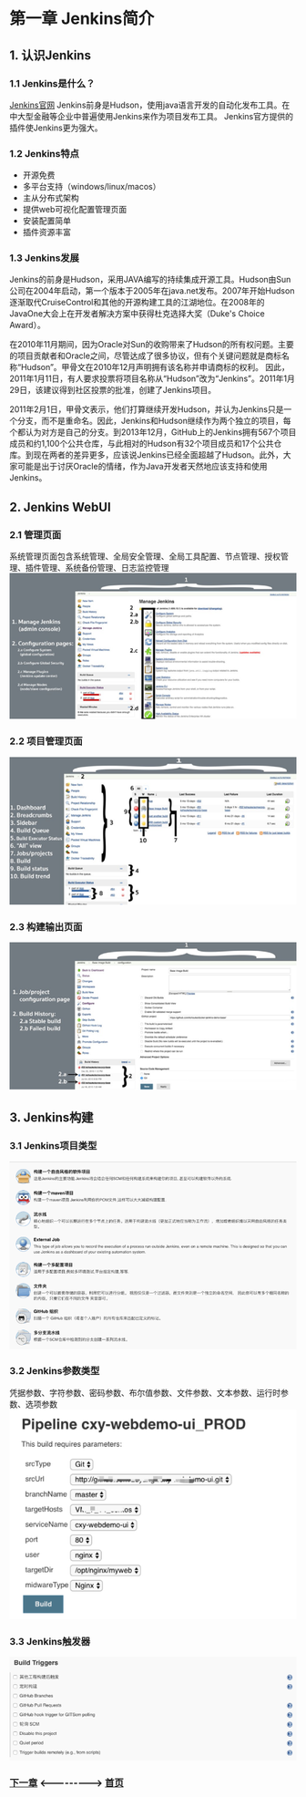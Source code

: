 # 第一章 Jenkins简介
## 1. 认识Jenkins    
### 1.1 Jenkins是什么？
[Jenkins官网](http://jenkins.io/) Jenkins前身是Hudson，使用java语言开发的自动化发布工具。在中大型金融等企业中普遍使用Jenkins来作为项目发布工具。 Jenkins官方提供的插件使Jenkins更为强大。

### 1.2 Jenkins特点
- 开源免费
- 多平台支持（windows/linux/macos）
- 主从分布式架构
- 提供web可视化配置管理页面
- 安装配置简单
- 插件资源丰富


### 1.3 Jenkins发展
Jenkins的前身是Hudson，采用JAVA编写的持续集成开源工具。Hudson由Sun公司在2004年启动，第一个版本于2005年在java.net发布。2007年开始Hudson逐渐取代CruiseControl和其他的开源构建工具的江湖地位。在2008年的JavaOne大会上在开发者解决方案中获得杜克选择大奖（Duke's Choice Award）。

在2010年11月期间，因为Oracle对Sun的收购带来了Hudson的所有权问题。主要的项目贡献者和Oracle之间，尽管达成了很多协议，但有个关键问题就是商标名称“Hudson”。甲骨文在2010年12月声明拥有该名称并申请商标的权利。 因此，2011年1月11日，有人要求投票将项目名称从“Hudson”改为“Jenkins”。2011年1月29日，该建议得到社区投票的批准，创建了Jenkins项目。

2011年2月1日，甲骨文表示，他们打算继续开发Hudson，并认为Jenkins只是一个分支，而不是重命名。因此，Jenkins和Hudson继续作为两个独立的项目，每个都认为对方是自己的分支。到2013年12月，GitHub上的Jenkins拥有567个项目成员和约1,100个公共仓库，与此相对的Hudson有32个项目成员和17个公共仓库。到现在两者的差异更多，应该说Jenkins已经全面超越了Hudson。此外，大家可能是出于讨厌Oracle的情绪，作为Java开发者天然地应该支持和使用Jenkins。

## 2. Jenkins WebUI
### 2.1 管理页面
系统管理页面包含系统管理、全局安全管理、全局工具配置、节点管理、授权管理、插件管理、系统备份管理、日志监控管理
![管理页面](./static/image/01-systemmanage.png)

### 2.2 项目管理页面
![管理页面](./static/image/02-jobsmanager.png)

### 2.3 构建输出页面
![管理页面](./static/image/03-buildinput.png)

## 3. Jenkins构建
### 3.1 Jenkins项目类型
![管理页面](./static/image/04-jobstype.png)

### 3.2 Jenkins参数类型
凭据参数、字符参数、密码参数、布尔值参数、文件参数、文本参数、运行时参数、选项参数
![管理页面](./static/image/05-argstype.png)

### 3.3 Jenkins触发器
![管理页面](./static/image/06-triggertype.png)


### [下一章](./第二章-安装Jenkins.md)       <--------->  [首页](../README.md) 